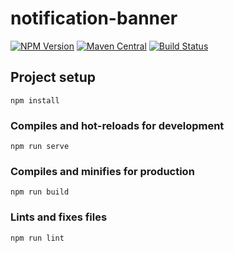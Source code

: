 # notification-banner

[![NPM Version](https://img.shields.io/npm/v/@uportal/notification-banner.svg)](https://www.npmjs.com/package/@uportal/notification-banner)
[![Maven Central](https://maven-badges.herokuapp.com/maven-central/org.webjars.npm/uportal__notification-banner/badge.svg)](https://maven-badges.herokuapp.com/maven-central/org.webjars.npm/uportal__notification-banner)
[![Build Status](https://travis-ci.com/uPortal-contrib/notification-web-components.svg?branch=master)](https://travis-ci.com/uPortal-contrib/notification-web-components)

## Project setup

```
npm install
```

### Compiles and hot-reloads for development

```
npm run serve
```

### Compiles and minifies for production

```
npm run build
```

### Lints and fixes files

```
npm run lint
```
